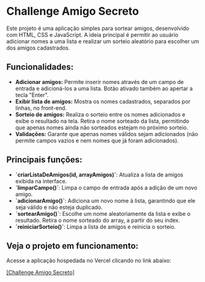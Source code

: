 <h1> Challenge Amigo Secreto </h1>
<p> Este projeto é uma aplicação simples para sortear amigos, desenvolvido com HTML, CSS e JavaScript. A ideia principal é permitir ao usuário adicionar nomes a uma lista e realizar um sorteio aleatório para escolher um dos amigos cadastrados. </p>

<h2> Funcionalidades: </h2>
<ul>
<li> <strong>Adicionar amigos:</strong> Permite inserir nomes através de um campo de entrada e adicioná-los a uma lista. Botão ativado também ao apertar a tecla "Enter".</li>
<li> <strong>Exibir lista de amigos:</strong> Mostra os nomes cadastrados, separados por linhas, no front-end.</li>
<li> <strong>Sorteio de amigos:</strong> Realiza o sorteio entre os nomes adicionados e exibe o resultado na tela. Retira o nome sorteado da lista, permitindo que apenas nomes ainda não sorteados estejam no próximo sorteio.</li>
<li> <strong>Validações:</strong> Garante que apenas nomes válidos sejam adicionados (não permite campos vazios e nem nomes que já foram adicionados).</li>
</ul>

<h2> Principais funções: </h2>
<ul>
<li> <strong>`criarListaDeAmigos(id, arrayAmigos)`</strong>: Atualiza a lista de amigos exibida na interface.</li>
<li> <strong>`limparCampo()`</strong>: Limpa o campo de entrada após a adição de um novo amigo.</li>
<li> <strong>`adicionarAmigo()`</strong>: Adiciona um novo nome à lista, garantindo que ele seja válido e não esteja duplicado.</li>
<li> <strong>`sortearAmigo()`</strong>: Escolhe um nome aleatoriamente da lista e exibe o resultado. Retira o nome sorteado do array, a partir do seu index.</li>
<li> <strong>`reiniciarSorteio()`</strong>: Limpa a lista de amigos e reinicia o sorteio.</li>
</ul>

<h2> Veja o projeto em funcionamento: </h2>
<p> Acesse a aplicação hospedada no Vercel clicando no link abaixo: </p>
<p> <a href="https://challenge-amigo-secreto-rho-five.vercel.app/">[Challenge Amigo Secreto]</a> </p>

